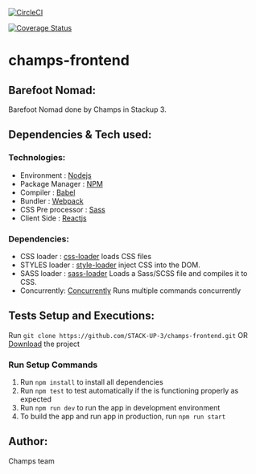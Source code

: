 [![CircleCI](https://circleci.com/gh/circleci/circleci-docs.svg?style=svg)](https://circleci.com/gh/STACK-UP-3/champs-frontend)

[![Coverage Status](https://coveralls.io/repos/github/STACK-UP-3/champs-frontend/badge.svg?branch=development)](https://coveralls.io/github/STACK-UP-3/champs-frontend?branch=development)

# champs-frontend

## Barefoot Nomad:

Barefoot Nomad done by Champs in Stackup 3.

## Dependencies & Tech used:

### Technologies:

- Environment : [Nodejs](https://nodejs.org/)
- Package Manager : [NPM](https://www.npmjs.com)
- Compiler : [Babel](https://babeljs.io/)
- Bundler : [Webpack](https://webpack.js.org/)
- CSS Pre processor : [Sass](https://sass-lang.com)
- Client Side : [Reactjs](https://reactjs.org)

### Dependencies:

- CSS loader : [css-loader](https://www.npmjs.com/package/css-loader) loads CSS files
- STYLES loader : [style-loader](https://www.npmjs.com/package/style-loader) inject CSS into the DOM.
- SASS loader : [sass-loader](https://www.npmjs.com/package/sass-loader) Loads a Sass/SCSS file and compiles it to CSS.
- Concurrently: [Concurrently](https://www.npmjs.com/package/concurrently) Runs multiple commands concurrently

## Tests Setup and Executions:

Run `git clone https://github.com/STACK-UP-3/champs-frontend.git` OR [Download](https://github.com/STACK-UP-3/champs-frontend/archive/development.zip) the project

### Run Setup Commands

1. Run `npm install` to install all dependencies
2. Run `npm test` to test automatically if the is functioning properly as expected
3. Run `npm run dev` to run the app in development environment
4. To build the app and run app in production, run `npm run start`

## Author:

Champs team
